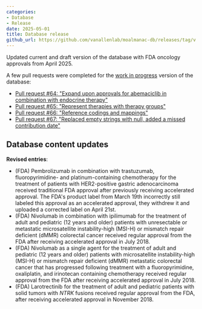 ```yaml
---
categories: 
- Database
- Release
date: 2025-05-01
title: Database release
github_url: https://github.com/vanallenlab/moalmanac-db/releases/tag/v.2025-05-01
---
```

Updated current and draft version of the database with FDA oncology approvals from April 2025.

A few pull requests were completed for the [work in progress](https://github.com/vanallenlab/moalmanac-db/blob/main/docs/referenced-schema-draft-about.md) version of the database:
- [Pull request #64: "Expand upon approvals for abemaciclib in combination with endocrine therapy"](https://github.com/vanallenlab/moalmanac-db/pull/64)
- [Pull request #65: "Represent therapies with therapy groups"](https://github.com/vanallenlab/moalmanac-db/pull/65)
- [Pull request #66: "Reference codings and mappings"](https://github.com/vanallenlab/moalmanac-db/pull/66)
- [Pull request #67: "Replaced empty strings with null, added a missed contribution date"](https://github.com/vanallenlab/moalmanac-db/pull/67)

## Database content updates
**Revised entries**:
- (FDA) Pembrolizumab in combination with trastuzumab, fluoropyrimidine- and platinum-containing chemotherapy for the treatment of patients with HER2-positive gastric adenocarcinoma received traditional FDA approval after previously receiving accelerated approval. The FDA's product label from March 19th incorrectly still labeled this approval as an accelerated approval, they withdrew it and uploaded a corrected label on April 21st.
- (FDA) Nivolumab in combination with ipilimumab for the treatment of adult and pediatric (12 years and older) patients with unresectable or metastatic microsatellite instability-high (MSI-H) or mismatch repair deficient (dMMR) colorectal cancer received regular approval from the FDA after receiving accelerated approval in July 2018.
- (FDA) Nivolumab as a single agent for the treatment of adult and pediatric (12 years and older) patients with microsatellite instability-high (MSI-H) or mismatch repair deficient (dMMR) metastatic colorectal cancer that has progressed following treatment with a fluoropyrimidine, oxaliplatin, and irinotecan containing chemotherapy received regular approval from the FDA after receiving accelerated approval in July 2018.
- (FDA) Larotrectinib for the treatment of adult and pediatric patients with solid tumors with _NTRK_ fusions received regular approval from the FDA, after receiving accelerated approval in November 2018.
